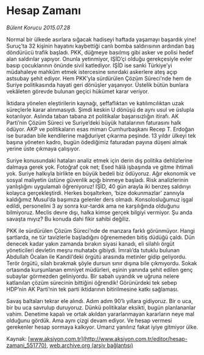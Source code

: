 # Hesap Zamanı

*Bülent Korucu 2015.07.28*

<div class="pNewsDetailMainContent" itemprop="articleBody">
 <p>
  Normal bir ülkede asırlara sığacak hadiseyi haftada yaşamayı başardık yine! Suruç’ta 32 kişinin hayatını kaybettiği canlı bomba saldırısının ardından baş döndürücü trafik başladı. PKK, düğmeye basılmış gibi asker ve polisi hedef alan saldırılar yapıyor. Onunla yetinmiyor, IŞİD’çi olduğu gerekçesiyle evler basıp çocuklarının önünde sivil katlediyor. IŞİD ise sanki Türkiye’yi müdahaleye mahkûm etmek istercesine sınırdaki askerlere ateş açıp astsubay şehit ediyor. Hem PKK’yla sürdürülen Çözüm Süreci’nde hem de Suriye politikasında hayati geri dönüşler yaşanıyor. Üstelik bütün bunlara vekâleten görevde bulunan geçici hükümet karar veriyor.
 </p>
 <p>
  İktidara yönelen eleştirilerin kaynağı, şeffaflıktan ve katılımcılıktan uzak süreçlerle karar alınmasıydı. Şimdi keskin U dönüşü de aynı usul ve üslupla kotarılıyor. Aslında taban tabana zıt politikalar başarısızlığın itirafı. AK Parti’nin Çözüm Süreci ve Suriye’deki büyük hatalarının faturasını halk ödüyor. AKP ve politikaların esas mimarı Cumhurbaşkanı Recep T. Erdoğan ise buradan bile kendilerine mağduriyet çıkarma peşinde. 13 yıldır ülkeyi tek başına yöneten kadro, bugün ödediğimiz faturadan payına düşeni almak yerine üste çıkmaya çalışıyor.
 </p>
 <p>
  Suriye konusundaki hataları analiz etmek için derin dış politika dehlizlerine dalmaya gerek yok. Fotoğraf çok net; Esed hâlâ işbaşında ve gitme ihtimali yok. Suriye halkıyla birlikte en büyük bedeli biz ödüyoruz. Ağır ekonomik ve sosyal maliyetin üstüne güvenlik açığı binmeye başladı. Risk analizlerinin yanlışlığını uygulamalı öğreniyoruz! IŞİD, 40 gün arayla iki benzeş saldırıyı kolayca gerçekleştirdi. Herkes boşaltırken, ‘bize dokunmazlar’ zannıyla kaldığımız Musul’da başımıza gelenler ders olmadı. Konsolosluğumuz işgal edildi, personelini 3 ay sonra kur-tardık ama ne karşılığında olduğunu bilmiyoruz. Meclis devre dışı, halka kimse gerçek bilgiyi vermiyor. Şu anda savaşta mıyız? Bu konuda dahi fikir sahibi değiliz.
 </p>
 <p>
  PKK ile sürdürülen Çözüm Süreci’nde de manzara farklı görünmüyor. Hangi şartlarda, ne tür tavizlerle başladığını öğrenemeden bitiş düdüğü çaldı. Dün denecek kadar yakın zamanda bırakın siyasi kanadı, eli silahlı örgüt yöneticileri devletin meşru muhatabı gibiydi. İmralı’da tutuklu bulunan Abdullah Öcalan ile Kandil’deki örgütü arasında metinler gidip geliyordu. Terör örgütü, silah bırakmak şöyle dursun sınır dışına bile çıkmıyordu. Sokak ortasında kurşunlanan emniyet müdürleri, eşinin yanında şehit edilen genç subaylar görmezden geliniyordu. Bir sabah uyandık ve uğruna nelere katlanılan çözüm sürecinin bittiğini öğrendik! Görünürdeki tek sebep HDP’nin AK Parti’nin tek parti iktidarının bitirilmesine katkı sağlaması.
 </p>
 <p>
  Savaş baltaları tekrar ele alındı. Adım adım 90’lı yıllara gidiyoruz. Bir o uca, bir bu uca savrulup duruyoruz. Dünkü politikalar eksikti, bugün planlananlar vahim. Denetime kapalı ve ortak akıldan yararlanmayan kararların neye mal olduğunu gördük. Ama aynı çizgi devam ediyor. Ve hesap vermesi gerekenler hesap sormaya kalkıyor. Umarız yanılırız fakat iyiye gitmiyor ülke.
 </p>
</div>


Kaynak: [www.aksiyon.com.tr](http://www.aksiyon.com.tr/editor/hesap-zamani_551770), [web.archive.org (arşiv bağlantısı)](http://web.archive.org/web/20150805233539/http://www.aksiyon.com.tr/editor/hesap-zamani_551770)
